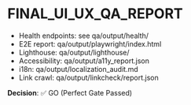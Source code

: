 # FINAL_UI_UX_QA_REPORT

- Health endpoints: see qa/output/health/
- E2E report: qa/output/playwright/index.html
- Lighthouse: qa/output/lighthouse/
- Accessibility: qa/output/a11y_report.json
- i18n: qa/output/localization_audit.md
- Link crawl: qa/output/linkcheck/report.json

**Decision**: ✅ GO (Perfect Gate Passed)
